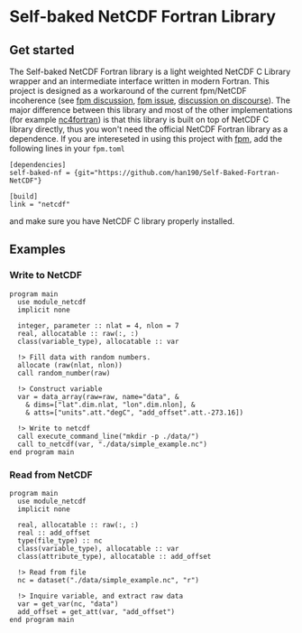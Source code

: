 # Self-baked NetCDF Fortran Library

## Get started
The Self-baked NetCDF Fortran library is a light weighted NetCDF C Library wrapper and an intermediate interface written in modern Fortran. This project is designed as a workaround of the current fpm/NetCDF incoherence (see [fpm discussion](https://github.com/fortran-lang/fpm/discussions/458), [fpm issue](https://github.com/fortran-lang/fpm/issues/17), [discussion on discourse](https://fortran-lang.discourse.group/t/using-netcdf-with-fpm/4225)). The major difference between this library and most of the other implementations (for example [nc4fortran](https://github.com/geospace-code/nc4fortran)) is that this library is built on top of NetCDF C library directly, thus you won't need the official NetCDF Fortran library as a dependence. If you are intereseted in using this project with [fpm](https://github.com/fortran-lang/fpm), add the following lines in your `fpm.toml`
```
[dependencies]
self-baked-nf = {git="https://github.com/han190/Self-Baked-Fortran-NetCDF"}

[build]
link = "netcdf"
```
and make sure you have NetCDF C library properly installed.

## Examples
### Write to NetCDF
```Fortran
program main
  use module_netcdf
  implicit none

  integer, parameter :: nlat = 4, nlon = 7
  real, allocatable :: raw(:, :)
  class(variable_type), allocatable :: var

  !> Fill data with random numbers.
  allocate (raw(nlat, nlon))
  call random_number(raw)

  !> Construct variable
  var = data_array(raw=raw, name="data", &
    & dims=["lat".dim.nlat, "lon".dim.nlon], &
    & atts=["units".att."degC", "add_offset".att.-273.16])

  !> Write to netcdf
  call execute_command_line("mkdir -p ./data/")
  call to_netcdf(var, "./data/simple_example.nc")
end program main
```
### Read from NetCDF
```Fortran
program main
  use module_netcdf
  implicit none

  real, allocatable :: raw(:, :)
  real :: add_offset
  type(file_type) :: nc
  class(variable_type), allocatable :: var
  class(attribute_type), allocatable :: add_offset

  !> Read from file
  nc = dataset("./data/simple_example.nc", "r")

  !> Inquire variable, and extract raw data
  var = get_var(nc, "data")
  add_offset = get_att(var, "add_offset")
end program main
```
